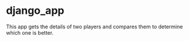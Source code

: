 django_app
==========

This app gets the details of two players and compares them to determine which one is better. 
